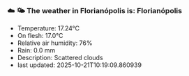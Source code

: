 ### ☁️ 🌤️  The weather in Florianópolis is: Florianópolis

- Temperature: 17.24°C
- On flesh: 17.0°C
- Relative air humidity: 76%
- Rain: 0.0 mm
- Description: Scattered clouds
- last updated: 2025-10-21T10:19:09.860939
